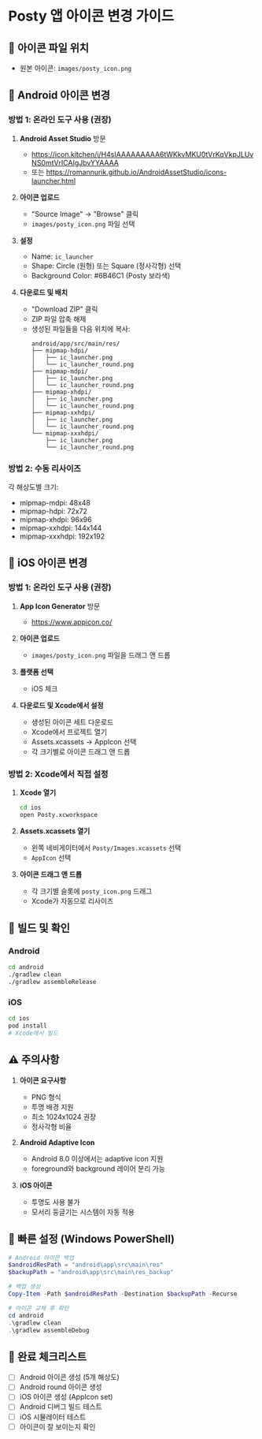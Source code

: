 # Posty 앱 아이콘 변경 가이드

## 🎨 아이콘 파일 위치

- 원본 아이콘: `images/posty_icon.png`

## 📱 Android 아이콘 변경

### 방법 1: 온라인 도구 사용 (권장)

1. **Android Asset Studio** 방문

   - https://icon.kitchen/i/H4sIAAAAAAAAA6tWKkvMKU0tVrKqVkpJLUvNS0mtVrICAIgJbvYYAAAA
   - 또는 https://romannurik.github.io/AndroidAssetStudio/icons-launcher.html

2. **아이콘 업로드**

   - "Source Image" → "Browse" 클릭
   - `images/posty_icon.png` 파일 선택

3. **설정**

   - Name: `ic_launcher`
   - Shape: Circle (원형) 또는 Square (정사각형) 선택
   - Background Color: #6B46C1 (Posty 보라색)

4. **다운로드 및 배치**
   - "Download ZIP" 클릭
   - ZIP 파일 압축 해제
   - 생성된 파일들을 다음 위치에 복사:
     ```
     android/app/src/main/res/
     ├── mipmap-hdpi/
     │   ├── ic_launcher.png
     │   └── ic_launcher_round.png
     ├── mipmap-mdpi/
     │   ├── ic_launcher.png
     │   └── ic_launcher_round.png
     ├── mipmap-xhdpi/
     │   ├── ic_launcher.png
     │   └── ic_launcher_round.png
     ├── mipmap-xxhdpi/
     │   ├── ic_launcher.png
     │   └── ic_launcher_round.png
     └── mipmap-xxxhdpi/
         ├── ic_launcher.png
         └── ic_launcher_round.png
     ```

### 방법 2: 수동 리사이즈

각 해상도별 크기:

- mipmap-mdpi: 48x48
- mipmap-hdpi: 72x72
- mipmap-xhdpi: 96x96
- mipmap-xxhdpi: 144x144
- mipmap-xxxhdpi: 192x192

## 🍎 iOS 아이콘 변경

### 방법 1: 온라인 도구 사용 (권장)

1. **App Icon Generator** 방문

   - https://www.appicon.co/

2. **아이콘 업로드**

   - `images/posty_icon.png` 파일을 드래그 앤 드롭

3. **플랫폼 선택**

   - iOS 체크

4. **다운로드 및 Xcode에서 설정**
   - 생성된 아이콘 세트 다운로드
   - Xcode에서 프로젝트 열기
   - Assets.xcassets → AppIcon 선택
   - 각 크기별로 아이콘 드래그 앤 드롭

### 방법 2: Xcode에서 직접 설정

1. **Xcode 열기**

   ```bash
   cd ios
   open Posty.xcworkspace
   ```

2. **Assets.xcassets 열기**

   - 왼쪽 네비게이터에서 `Posty/Images.xcassets` 선택
   - `AppIcon` 선택

3. **아이콘 드래그 앤 드롭**
   - 각 크기별 슬롯에 `posty_icon.png` 드래그
   - Xcode가 자동으로 리사이즈

## 🚀 빌드 및 확인

### Android

```bash
cd android
./gradlew clean
./gradlew assembleRelease
```

### iOS

```bash
cd ios
pod install
# Xcode에서 빌드
```

## ⚠️ 주의사항

1. **아이콘 요구사항**

   - PNG 형식
   - 투명 배경 지원
   - 최소 1024x1024 권장
   - 정사각형 비율

2. **Android Adaptive Icon**

   - Android 8.0 이상에서는 adaptive icon 지원
   - foreground와 background 레이어 분리 가능

3. **iOS 아이콘**
   - 투명도 사용 불가
   - 모서리 둥글기는 시스템이 자동 적용

## 🎯 빠른 설정 (Windows PowerShell)

```powershell
# Android 아이콘 백업
$androidResPath = "android\app\src\main\res"
$backupPath = "android\app\src\main\res_backup"

# 백업 생성
Copy-Item -Path $androidResPath -Destination $backupPath -Recurse

# 아이콘 교체 후 확인
cd android
.\gradlew clean
.\gradlew assembleDebug
```

## 📝 완료 체크리스트

- [ ] Android 아이콘 생성 (5개 해상도)
- [ ] Android round 아이콘 생성
- [ ] iOS 아이콘 생성 (AppIcon set)
- [ ] Android 디버그 빌드 테스트
- [ ] iOS 시뮬레이터 테스트
- [ ] 아이콘이 잘 보이는지 확인
